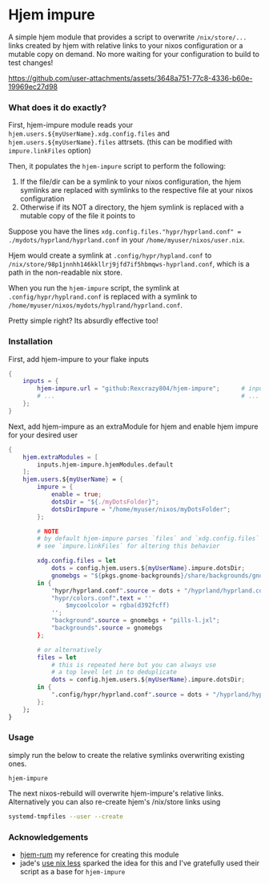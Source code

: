 # Hjem impure
A simple hjem module that provides a script
to overwrite `/nix/store/...` links created by hjem
with relative links to your nixos configuration or a mutable copy on demand.
No more waiting for your configuration to build to test changes!

https://github.com/user-attachments/assets/3648a751-77c8-4336-b60e-19969ec27d98

### What does it do exactly?
First, hjem-impure module reads your `hjem.users.${myUserName}.xdg.config.files`
and `hjem.users.${myUserName}.files` attrsets.
(this can be modified with `impure.linkFiles` option)

Then, it populates the `hjem-impure` script to perform the following:
1. If the file/dir can be a symlink to your nixos configuration, the hjem symlinks
are replaced with symlinks to the respective file at your nixos configuration
2. Otherwise if its NOT a directory, the hjem symlink is replaced with a mutable copy of the file it points to

Suppose you have the lines `xdg.config.files."hypr/hyprland.conf" = ./mydots/hyprland/hyprland.conf`
in your `/home/myuser/nixos/user.nix`.

Hjem would create a symlink at `.config/hypr/hypland.conf` to `/nix/store/98p1jnnhh146kkllrj9jfd7if5hbmqws-hyprland.conf`,
which is a path in the non-readable nix store.

When you run the `hjem-impure` script, the symlink at `.config/hypr/hyplrand.conf`
is replaced with a symlink to `/home/myuser/nixos/mydots/hyplrand/hyprland.conf`.

Pretty simple right? Its absurdly effective too!

### Installation
First, add hjem-impure to your flake inputs
```nix
{
    inputs = {
        hjem-impure.url = "github:Rexcrazy804/hjem-impure";      # inputs.nixpkgs.follows is NOT required
        # ...                                                    # ... other inputs
    };
}
```

Next, add hjem-impure as an extraModule for hjem
and enable hjem impure for your desired user
```nix
{
    hjem.extraModules = [
        inputs.hjem-impure.hjemModules.default                                  # imports the hjemModule
    ];
    hjem.users.${myUserName} = {
        impure = {
            enable = true;                                                      # enable hjem-impure
            dotsDir = "${./myDotsFolder}";                                      # pure path to dotsFolder AS STRING
            dotsDirImpure = "/home/myuser/nixos/myDotsFolder";                  # impure absolute path to dots folder
        };

        # NOTE
        # by default hjem-impure parses `files` and `xdg.config.files`
        # see `impure.linkFiles` for altering this behavior

        xdg.config.files = let
            dots = config.hjem.users.${myUserName}.impure.dotsDir;
            gnomebgs = "${pkgs.gnome-backgrounds}/share/backgrounds/gnome/";
        in {
            "hypr/hyprland.conf".source = dots + "/hyprland/hyprland.conf";     # all links that you'd like to link with hjem-impure must use `dots`
            "hypr/colors.conf".text = ''                                        # files that do not use the `dots`, will be replaced with a mutable copy
                $mycoolcolor = rgba(d392fcff)
            '';
            "background".source = gnomebgs + "pills-l.jxl";                     # this applies to .source'd files as well
            "backgrounds".source = gnomebgs                                     # HOWEVER, presently, folders CANNOT be replaced with a mutable copy
        };

        # or alternatively
        files = let
            # this is repeated here but you can always use
            # a top level let in to deduplicate
            dots = config.hjem.users.${myUserName}.impure.dotsDir;
        in {
            ".config/hypr/hyprland.conf".source = dots + "/hyprland/hyprland.conf";
        };
    };
}
```

### Usage
simply run the below to create the relative symlinks overwriting existing ones.
```
hjem-impure
```

The next nixos-rebuild will overwrite hjem-impure's relative links.
Alternatively you can also re-create hjem's /nix/store links using
```bash
systemd-tmpfiles --user --create
```

### Acknowledgements
- [hjem-rum](https://github.com/snugnug/hjem-rum) my reference for creating this module
- jade's [use nix less](https://jade.fyi/blog/use-nix-less/) sparked the idea for this and I've gratefully used their script as a base for `hjem-impure`
